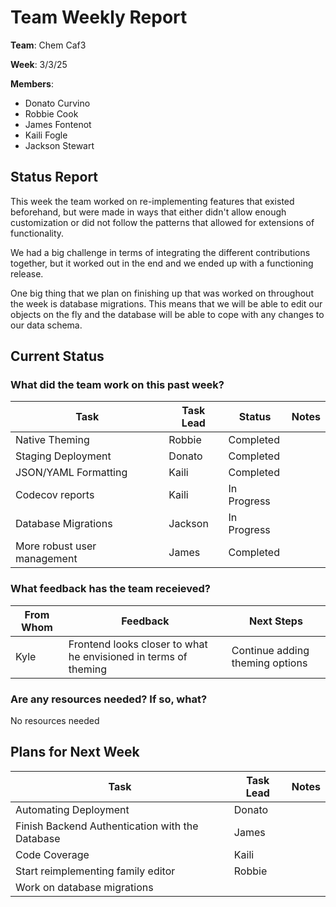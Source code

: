 # Team Weekly Report

**Team**: Chem Caf3

**Week**: 3/3/25

**Members**:

* Donato Curvino
* Robbie Cook
* James Fontenot
* Kaili Fogle
* Jackson Stewart

## Status Report


This week the team worked on re-implementing features that existed beforehand, but were made in ways that either didn't allow enough customization or did not follow the patterns that allowed for extensions of functionality.

We had a big challenge in terms of integrating the different contributions together, but it worked out in the end and we ended up with a functioning release.

One big thing that we plan on finishing up that was worked on throughout the week is database migrations. This means that we will be able to edit our objects on the fly and the database will be able to cope with any changes to our data schema.

## Current Status

### What did the team work on this past week?


| Task                      | Task Lead   | Status     | Notes |
| ------                    | ----------- | --------   | -------|
|Native Theming             |Robbie       | Completed  |       |
|Staging Deployment         |Donato       | Completed  |       |
|JSON/YAML Formatting       |Kaili        | Completed  |       |
|Codecov reports            |Kaili        | In Progress|       |
|Database Migrations        |Jackson      | In Progress|       |
|More robust user management|James        | Completed  |       |

### What feedback has the team receieved?


| From Whom   | Feedback             | Next Steps |
| ----------- | ----------           | ------------ |
|Kyle         |Frontend looks closer to what he envisioned in terms of theming |Continue adding theming options|

### Are any resources needed? If so, what?

No resources needed

## Plans for Next Week

| Task | Task Lead | Notes |
| ------ | ----------- | ------- |
|Automating Deployment|Donato|       |
|Finish Backend Authentication with the Database|James|       |
|Code Coverage|Kaili|       |
|Start reimplementing family editor|Robbie|       |
|Work on database migrations|           |       |
